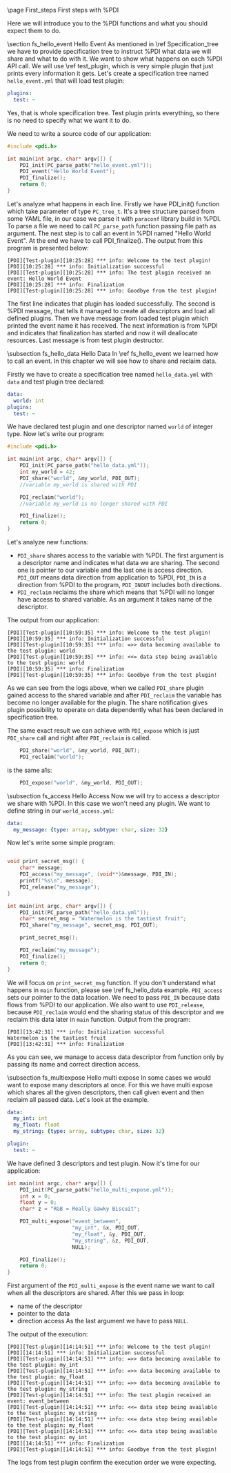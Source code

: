 \page First_steps First steps with %PDI

Here we will introduce you to the %PDI functions and what you should expect them to do.

\section fs_hello_event Hello Event
As mentioned in \ref Specification_tree we have to provide specification tree to instruct %PDI what data we will share and what to do with it. We want to show what happens on each %PDI API call. We will use \ref test_plugin, which is very simple plugin that just prints every information it gets. Let's create a specification tree named `hello_event.yml` that will load test plugin:

```yaml
plugins:
  test: ~
```

Yes, that is whole specification tree. Test plugin prints everything, so there is no need to specify what we want it to do.

We need to write a source code of our application:
```C
#include <pdi.h>

int main(int argc, char* argv[]) {
    PDI_init(PC_parse_path("hello_event.yml"));
    PDI_event("Hello World Event");
    PDI_finalize();
    return 0;
}
```

Let's analyze what happens in each line. Firstly we have PDI_init() function which take parameter of type `PC_tree_t`. It's a tree structure parsed from some YAML file, in our case we parse it with `paraconf` library build in %PDI. To parse a file we need to call `PC_parse_path` function passing file path as argument. The next step is to call an event in %PDI named "Hello World Event". At the end we have to call PDI_finalize(). The output from this program is presented below:
```
[PDI][Test-plugin][10:25:28] *** info: Welcome to the test plugin!
[PDI][10:25:28] *** info: Initialization successful
[PDI][Test-plugin][10:25:28] *** info: The test plugin received an event: Hello World Event
[PDI][10:25:28] *** info: Finalization
[PDI][Test-plugin][10:25:28] *** info: Goodbye from the test plugin!
```
The first line indicates that plugin has loaded successfully. The second is %PDI message, that tells it managed to create all descriptors and load all defined plugins. Then we have message from loaded test plugin which printed the event name it has received. The next information is from %PDI and indicates that finalization has started and now it will deallocate resources. Last message is from test plugin destructor. 

\subsection fs_hello_data Hello Data
In \ref fs_hello_event we learned how to call an event. In this chapter we will see how to share and reclaim data.

Firstly we have to create a specification tree named `hello_data.yml` with `data` and test plugin tree declared:

```yaml
data:
  world: int
plugins:
  test: ~
```

We have declared test plugin and one descriptor named `world` of integer type.
Now let's write our program:

```C
#include <pdi.h>

int main(int argc, char* argv[]) {
    PDI_init(PC_parse_path("hello_data.yml"));
    int my_world = 42;
    PDI_share("world", &my_world, PDI_OUT);
    //variable my_world is shared with PDI

    PDI_reclaim("world");
    //variable my_world is no longer shared with PDI

    PDI_finalize();
    return 0;
}
```

Let's analyze new functions:
- `PDI_share` shares access to the variable with %PDI. The first argument is a descriptor name and indicates what data we are sharing. The second one is pointer to our variable and the last one is access direction. `PDI_OUT` means data direction from application to %PDI, `PDI_IN` is a direction from %PDI to the program, `PDI_INOUT` includes both directions. 
- `PDI_reclaim` reclaims the share which means that %PDI will no longer have access to shared variable. As an argument it takes name of the descriptor.

The output from our application:
```
[PDI][Test-plugin][10:59:35] *** info: Welcome to the test plugin!
[PDI][10:59:35] *** info: Initialization successful
[PDI][Test-plugin][10:59:35] *** info: =>> data becoming available to the test plugin: world
[PDI][Test-plugin][10:59:35] *** info: <<= data stop being available to the test plugin: world
[PDI][10:59:35] *** info: Finalization
[PDI][Test-plugin][10:59:35] *** info: Goodbye from the test plugin!
```

As we can see from the logs above, when we called `PDI_share` plugin gained access to the shared variable and after `PDI_reclaim` the variable has become no longer available for the plugin. The share notification gives plugin possibility to operate on data dependently what has been declared in specification tree.

The same exact result we can achieve with `PDI_expose` which is just `PDI_share` call and right after `PDI_reclaim` is called.

```c
    PDI_share("world", &my_world, PDI_OUT);
    PDI_reclaim("world");
```

is the same a1s:
```c
    PDI_expose("world", &my_world, PDI_OUT);
```

\subsection fs_access Hello Access
Now we will try to access a descriptor we share with %PDI. In this case we won't need any plugin. We want to define string in our `world_access.yml`:
```yaml
data:
  my_message: {type: array, subtype: char, size: 32}
```

Now let's write some simple program:

```c

void print_secret_msg() {
    char* message;
    PDI_access("my_message", (void**)&message, PDI_IN);
    printf("%s\n", message);
    PDI_release("my_message");
}

int main(int argc, char* argv[]) {
    PDI_init(PC_parse_path("hello_data.yml"));
    char* secret_msg = "Watermelon is the tastiest fruit";
    PDI_share("my_message", secret_msg, PDI_OUT);

    print_secret_msg();

    PDI_reclaim("my_message");
    PDI_finalize();
    return 0;
}
```

We will focus on `print_secret_msg` function. If you don't understand what happens in `main` function, please see \ref fs_hello_data example. `PDI_access` sets our pointer to the data location. We need to pass `PDI_IN` because data flows from %PDI to our application. We also want to use `PDI_release`, because `PDI_reclaim` would end the sharing status of this descriptor and we reclaim this data later in `main` function.
Output from the program:

```
[PDI][13:42:31] *** info: Initialization successful
Watermelon is the tastiest fruit
[PDI][13:42:31] *** info: Finalization
```

As you can see, we manage to access data descriptor from function only by passing its name and correct direction access.

\subsection fs_multiexpose Hello multi expose
In some cases we would want to expose many descriptors at once. For this we have multi expose which shares all the given descriptors, then call given event and then reclaim all passed data. Let's look at the example.

```yaml
data:
  my_int: int
  my_float: float
  my_string: {type: array, subtype: char, size: 32}

plugin:
  test: ~
```

We have defined 3 descriptors and test plugin. Now it's time for our application:
```c
int main(int argc, char* argv[]) {
    PDI_init(PC_parse_path("hello_multi_expose.yml"));
    int x = 0;
    float y = 0;
    char* z = "RGB = Really Gawky Biscuit";

    PDI_multi_expose("event_between", 
                     "my_int", &x, PDI_OUT,
                     "my_float", &y, PDI_OUT,
                     "my_string", &z, PDI_OUT,
                     NULL);

    PDI_finalize();
    return 0;
}
```

First argument of the `PDI_multi_expose` is the event name we want to call when all the descriptors are shared. After this we pass in loop:

- name of the descriptor
- pointer to the data
- direction access
As the last argument we have to pass `NULL`.

The output of the execution:

```
[PDI][Test-plugin][14:14:51] *** info: Welcome to the test plugin!
[PDI][14:14:51] *** info: Initialization successful
[PDI][Test-plugin][14:14:51] *** info: =>> data becoming available to the test plugin: my_int
[PDI][Test-plugin][14:14:51] *** info: =>> data becoming available to the test plugin: my_float
[PDI][Test-plugin][14:14:51] *** info: =>> data becoming available to the test plugin: my_string
[PDI][Test-plugin][14:14:51] *** info: The test plugin received an event: event_between
[PDI][Test-plugin][14:14:51] *** info: <<= data stop being available to the test plugin: my_string
[PDI][Test-plugin][14:14:51] *** info: <<= data stop being available to the test plugin: my_float
[PDI][Test-plugin][14:14:51] *** info: <<= data stop being available to the test plugin: my_int
[PDI][14:14:51] *** info: Finalization
[PDI][Test-plugin][14:14:51] *** info: Goodbye from the test plugin!
```

The logs from test plugin confirm the execution order we were expecting.
